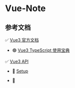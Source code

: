 # Vue-Note

## 参考文档

✅ [Vue3 官方文档](https://v3.cn.vuejs.org/)

- 🟢 [Vue3 TypeScript 使用宝典](https://v3.cn.vuejs.org/guide/typescript-support.html#typescript-%E6%94%AF%E6%8C%81)

✅ [Vue3 API](https://v3.cn.vuejs.org/api/)

- 🔆 [Setup](https://v3.cn.vuejs.org/guide/composition-api-setup.html#setup)

- 🔆 [<script setup>](https://v3.cn.vuejs.org/api/sfc-script-setup.html)
  
- 🔆 [Typescript](https://v3.cn.vuejs.org/guide/typescript-support.html#typescript-%E6%94%AF%E6%8C%81)

- 🔆 [动态组件](https://v3.cn.vuejs.org/guide/component-basics.html#%E5%8A%A8%E6%80%81%E7%BB%84%E4%BB%B6)

✅ [Vite](https://cn.vitejs.dev/)
  
✅ [Vue Element Plus](https://element-plus.gitee.io/zh-CN/)

## 阅读清单

✅ [vue3保姆级教程](https://juejin.cn/post/7030992475271495711)

✅ [2022年必会Vue3.0学习 (强烈建议)](https://juejin.cn/post/7057325585705467918)

✅ [Vue3风格指南](https://v3.cn.vuejs.org/style-guide/#%E9%A3%8E%E6%A0%BC%E6%8C%87%E5%8D%97) `官方推荐的书写规范`
